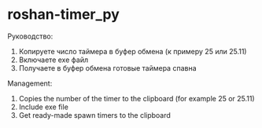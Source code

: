 # roshan-timer_py
 
Руководство:

1. Копируете число таймера в буфер обмена (к примеру 25 или 25.11)
2.  Включаете exe файл
3.  Получаете в буфер обмена готовые таймера спавна

Management:

1. Copies the number of the timer to the clipboard (for example 25 or 25.11)
2. Include exe file
3. Get ready-made spawn timers to the clipboard

